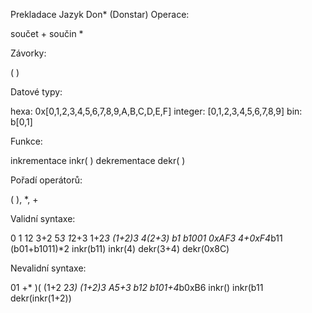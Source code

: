 Prekladace
Jazyk Don* (Donstar)
Operace:

součet +
součin *

Závorky:

(  )

Datové typy:

hexa: 0x[0,1,2,3,4,5,6,7,8,9,A,B,C,D,E,F]
integer: [0,1,2,3,4,5,6,7,8,9]
bin: b[0,1]

Funkce:

inkrementace inkr(  )
dekrementace dekr(  )

Pořadí operátorů:

(  ), *, +

Validní syntaxe:

0
1
12
3+2
5*3
1*2+3
1+2*3
(1+2)*3
4*(2+3)
b1
b1001
0xAF3
4+0xF4*b11
(b01+b1011)*2
inkr(b11)
inkr(4)
dekr(3+4)
dekr(0x8C)


Nevalidní syntaxe:

01
+*
)(
(1+2
2*3)
(1+2)3
A5+3
b12
b101+4*b0xB6
inkr()
inkr(b11
dekr(inkr(1+2))